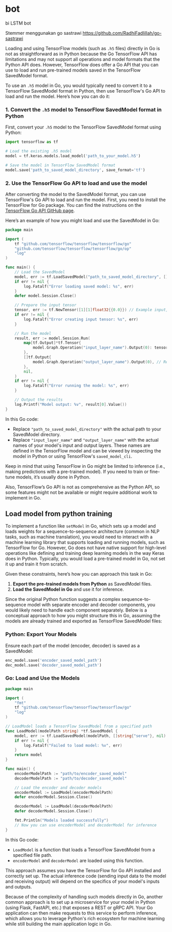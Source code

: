 # bot
bi LSTM bot

Stemmer menggunakan go sastrawi https://github.com/RadhiFadlillah/go-sastrawi


Loading and using TensorFlow models (such as `.h5` files) directly in Go is not as straightforward as in Python because the Go TensorFlow API has limitations and may not support all operations and model formats that the Python API does. However, TensorFlow does offer a Go API that you can use to load and run pre-trained models saved in the TensorFlow SavedModel format.

To use an `.h5` model in Go, you would typically need to convert it to a TensorFlow SavedModel format in Python, then use TensorFlow's Go API to load and run the model. Here’s how you can do it:

### 1. Convert the `.h5` model to TensorFlow SavedModel format in Python

First, convert your `.h5` model to the TensorFlow SavedModel format using Python:

```python
import tensorflow as tf

# Load the existing .h5 model
model = tf.keras.models.load_model('path_to_your_model.h5')

# Save the model in TensorFlow SavedModel format
model.save('path_to_saved_model_directory', save_format='tf')
```

### 2. Use the TensorFlow Go API to load and use the model

After converting the model to the SavedModel format, you can use TensorFlow's Go API to load and run the model. First, you need to install the TensorFlow for Go package. You can find the instructions on the [TensorFlow Go API GitHub page](https://github.com/tensorflow/tensorflow/tree/master/tensorflow/go).

Here’s an example of how you might load and use the SavedModel in Go:

```go
package main

import (
    tf "github.com/tensorflow/tensorflow/tensorflow/go"
    "github.com/tensorflow/tensorflow/tensorflow/go/op"
    "log"
)

func main() {
    // Load the SavedModel
    model, err := tf.LoadSavedModel("path_to_saved_model_directory", []string{"serve"}, nil)
    if err != nil {
        log.Fatalf("Error loading saved model: %s", err)
    }
    defer model.Session.Close()

    // Prepare the input tensor
    tensor, err := tf.NewTensor([1][1]float32{{0.0}}) // Example input, shape and data type should match your model's requirements
    if err != nil {
        log.Fatalf("Error creating input tensor: %s", err)
    }

    // Run the model
    result, err := model.Session.Run(
        map[tf.Output]*tf.Tensor{
            model.Graph.Operation("input_layer_name").Output(0): tensor, // Replace "input_layer_name" with your model's input layer name
        },
        []tf.Output{
            model.Graph.Operation("output_layer_name").Output(0), // Replace "output_layer_name" with your model's output layer name
        },
        nil,
    )
    if err != nil {
        log.Fatalf("Error running the model: %s", err)
    }

    // Output the results
    log.Printf("Model output: %v", result[0].Value())
}
```

In this Go code:

- Replace `"path_to_saved_model_directory"` with the actual path to your SavedModel directory.
- Replace `"input_layer_name"` and `"output_layer_name"` with the actual names of your model's input and output layers. These names are defined in the TensorFlow model and can be viewed by inspecting the model in Python or using TensorFlow's `saved_model_cli`.

Keep in mind that using TensorFlow in Go might be limited to inference (i.e., making predictions with a pre-trained model). If you need to train or fine-tune models, it’s usually done in Python.

Also, TensorFlow’s Go API is not as comprehensive as the Python API, so some features might not be available or might require additional work to implement in Go.

## Load model from python training

To implement a function like `setModel` in Go, which sets up a model and loads weights for a sequence-to-sequence architecture (common in NLP tasks, such as machine translation), you would need to interact with a machine learning library that supports loading and running models, such as TensorFlow for Go. However, Go does not have native support for high-level operations like defining and training deep learning models in the way Keras does in Python. Typically, you would load a pre-trained model in Go, not set it up and train it from scratch.

Given these constraints, here’s how you can approach this task in Go:

1. **Export the pre-trained models from Python** as SavedModel files.
2. **Load the SavedModel in Go** and use it for inference.

Since the original Python function suggests a complex sequence-to-sequence model with separate encoder and decoder components, you would likely need to handle each component separately. Below is a conceptual approach to how you might structure this in Go, assuming the models are already trained and exported as TensorFlow SavedModel files:

### Python: Export Your Models
Ensure each part of the model (encoder, decoder) is saved as a SavedModel:

```python
enc_model.save('encoder_saved_model_path')
dec_model.save('decoder_saved_model_path')
```

### Go: Load and Use the Models

```go
package main

import (
	"fmt"
	tf "github.com/tensorflow/tensorflow/tensorflow/go"
	"log"
)

// LoadModel loads a TensorFlow SavedModel from a specified path
func LoadModel(modelPath string) *tf.SavedModel {
	model, err := tf.LoadSavedModel(modelPath, []string{"serve"}, nil)
	if err != nil {
		log.Fatalf("Failed to load model: %v", err)
	}
	return model
}

func main() {
	encoderModelPath := "path/to/encoder_saved_model"
	decoderModelPath := "path/to/decoder_saved_model"

	// Load the encoder and decoder models
	encoderModel := LoadModel(encoderModelPath)
	defer encoderModel.Session.Close()

	decoderModel := LoadModel(decoderModelPath)
	defer decoderModel.Session.Close()

	fmt.Println("Models loaded successfully")
	// Now you can use encoderModel and decoderModel for inference
}
```

In this Go code:

- `LoadModel` is a function that loads a TensorFlow SavedModel from a specified file path.
- `encoderModel` and `decoderModel` are loaded using this function.

This approach assumes you have the TensorFlow for Go API installed and correctly set up. The actual inference code (sending input data to the model and receiving output) will depend on the specifics of your model's inputs and outputs.

Because of the complexity of handling such models directly in Go, another common approach is to set up a microservice for your model in Python (using Flask, FastAPI, etc.) that exposes a REST or gRPC API. Your Go application can then make requests to this service to perform inference, which allows you to leverage Python's rich ecosystem for machine learning while still building the main application logic in Go.